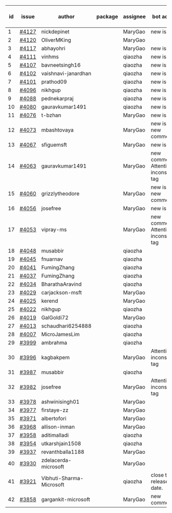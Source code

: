 | id | issue | author | package | assignee | bot advice | created date of issue | target release date | date from target |
| ------ | ------ | ------ | ------ | ------ | ------ | ------ | ------ | :-----: |
| 1 | [#4127](https://github.com/Azure/sdk-release-request/issues/4127) | nickdepinet |  | MaryGao | new issue. | 05-04 | 05-26 |  |
| 2 | [#4120](https://github.com/Azure/sdk-release-request/issues/4120) | OliverMKing |  | MaryGao |  | 05-01 | 05-26 |  |
| 3 | [#4117](https://github.com/Azure/sdk-release-request/issues/4117) | abhayohri |  | MaryGao | new issue. | 05-01 | 05-26 |  |
| 4 | [#4111](https://github.com/Azure/sdk-release-request/issues/4111) | vinhms |  | qiaozha | new issue. | 04-28 | 05-26 |  |
| 5 | [#4107](https://github.com/Azure/sdk-release-request/issues/4107) | bavneetsingh16 |  | qiaozha | new issue. | 04-28 | 05-26 |  |
| 6 | [#4102](https://github.com/Azure/sdk-release-request/issues/4102) | vaishnavi-janardhan |  | qiaozha | new issue. | 04-27 | 05-26 |  |
| 7 | [#4101](https://github.com/Azure/sdk-release-request/issues/4101) | prathod09 |  | qiaozha | new issue. | 04-26 | 05-26 |  |
| 8 | [#4096](https://github.com/Azure/sdk-release-request/issues/4096) | nikhgup |  | qiaozha | new issue. | 04-26 | 05-26 |  |
| 9 | [#4088](https://github.com/Azure/sdk-release-request/issues/4088) | pednekarpraj |  | qiaozha | new issue. | 04-25 | 05-26 |  |
| 10 | [#4080](https://github.com/Azure/sdk-release-request/issues/4080) | gauravkumar1491 |  | qiaozha | new issue. | 04-24 | 05-26 |  |
| 11 | [#4076](https://github.com/Azure/sdk-release-request/issues/4076) | t-bzhan |  | MaryGao | new issue. | 04-23 | 05-26 |  |
| 12 | [#4073](https://github.com/Azure/sdk-release-request/issues/4073) | mbashtovaya |  | MaryGao | new issue. new comment. | 04-21 | 05-26 |  |
| 13 | [#4067](https://github.com/Azure/sdk-release-request/issues/4067) | sfiguemsft |  | MaryGao | new issue. | 04-20 | 05-26 |  |
| 14 | [#4063](https://github.com/Azure/sdk-release-request/issues/4063) | gauravkumar1491 |  | MaryGao | new comment. Attention to inconsistent tag | 04-18 | 05-26 |  |
| 15 | [#4060](https://github.com/Azure/sdk-release-request/issues/4060) | grizzlytheodore |  | MaryGao | new issue. new comment. | 04-18 | 05-26 |  |
| 16 | [#4056](https://github.com/Azure/sdk-release-request/issues/4056) | josefree |  | MaryGao | new issue. | 04-18 | 05-26 |  |
| 17 | [#4053](https://github.com/Azure/sdk-release-request/issues/4053) | vipray-ms |  | MaryGao | new comment. Attention to inconsistent tag | 04-17 | 05-26 |  |
| 18 | [#4048](https://github.com/Azure/sdk-release-request/issues/4048) | musabbir |  | qiaozha |  | 04-14 | 04-28 |  |
| 19 | [#4045](https://github.com/Azure/sdk-release-request/issues/4045) | fnuarnav |  | qiaozha |  | 04-13 | 04-28 |  |
| 20 | [#4041](https://github.com/Azure/sdk-release-request/issues/4041) | FumingZhang |  | qiaozha |  | 04-13 | 04-28 |  |
| 21 | [#4037](https://github.com/Azure/sdk-release-request/issues/4037) | FumingZhang |  | qiaozha |  | 04-13 | 04-28 |  |
| 22 | [#4034](https://github.com/Azure/sdk-release-request/issues/4034) | BharathaAravind |  | qiaozha |  | 04-12 | 04-28 |  |
| 23 | [#4029](https://github.com/Azure/sdk-release-request/issues/4029) | carjackson-msft |  | MaryGao |  | 04-11 | 04-28 |  |
| 24 | [#4025](https://github.com/Azure/sdk-release-request/issues/4025) | kerend |  | MaryGao |  | 04-10 | 04-28 |  |
| 25 | [#4022](https://github.com/Azure/sdk-release-request/issues/4022) | nikhgup |  | qiaozha |  | 04-06 | 04-28 |  |
| 26 | [#4019](https://github.com/Azure/sdk-release-request/issues/4019) | GalGoldi72 |  | MaryGao |  | 04-04 | 04-28 |  |
| 27 | [#4013](https://github.com/Azure/sdk-release-request/issues/4013) | schaudhari6254888 |  | qiaozha |  | 04-04 | 04-28 |  |
| 28 | [#4007](https://github.com/Azure/sdk-release-request/issues/4007) | MicroJamesLim |  | qiaozha |  | 03-31 | 04-28 |  |
| 29 | [#3999](https://github.com/Azure/sdk-release-request/issues/3999) | ambrahma |  | qiaozha |  | 03-27 | 04-28 |  |
| 30 | [#3996](https://github.com/Azure/sdk-release-request/issues/3996) | kagbakpem |  | MaryGao | Attention to inconsistent tag | 03-26 | 04-28 |  |
| 31 | [#3987](https://github.com/Azure/sdk-release-request/issues/3987) | musabbir |  | qiaozha |  | 03-23 | 04-28 |  |
| 32 | [#3982](https://github.com/Azure/sdk-release-request/issues/3982) | josefree |  | MaryGao | Attention to inconsistent tag | 03-23 | 04-28 |  |
| 33 | [#3978](https://github.com/Azure/sdk-release-request/issues/3978) | ashwinisingh01 |  | MaryGao |  | 03-23 | 04-28 |  |
| 34 | [#3977](https://github.com/Azure/sdk-release-request/issues/3977) | firstaye-zz |  | MaryGao |  | 03-22 | 04-28 |  |
| 35 | [#3971](https://github.com/Azure/sdk-release-request/issues/3971) | albertofori |  | MaryGao |  | 03-22 | 04-28 |  |
| 36 | [#3968](https://github.com/Azure/sdk-release-request/issues/3968) | allison-inman |  | MaryGao |  | 03-22 | 04-28 |  |
| 37 | [#3958](https://github.com/Azure/sdk-release-request/issues/3958) | aditimalladi |  | qiaozha |  | 03-21 | 04-28 |  |
| 38 | [#3954](https://github.com/Azure/sdk-release-request/issues/3954) | utkarshjain1508 |  | qiaozha |  | 03-21 | 04-28 |  |
| 39 | [#3937](https://github.com/Azure/sdk-release-request/issues/3937) | revanthballa1188 |  | MaryGao |  | 03-16 | 04-28 |  |
| 40 | [#3930](https://github.com/Azure/sdk-release-request/issues/3930) | zdelacerda-microsoft |  | MaryGao |  | 03-15 | 04-28 |  |
| 41 | [#3921](https://github.com/Azure/sdk-release-request/issues/3921) | Vibhuti-Sharma-Microsoft |  | qiaozha | close to release date.  | 03-10 | 05-04 | 0 |
| 42 | [#3858](https://github.com/Azure/sdk-release-request/issues/3858) | gargankit-microsoft |  | MaryGao | new comment. | 03-02 | 03-24 |  |
